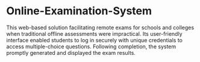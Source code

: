 # Online-Examination-System
This web-based solution facilitating remote exams for schools and colleges when traditional offline assessments were impractical. Its user-friendly interface enabled students to log in securely with unique credentials to access multiple-choice questions. Following completion, the system promptly generated and displayed the exam results.
